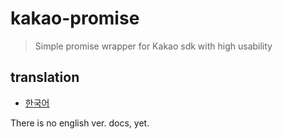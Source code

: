 # kakao-promise
> Simple promise wrapper for Kakao sdk with high usability

## translation
- [한국어](./docs/readme-kr.md)

There is no english ver. docs, yet.